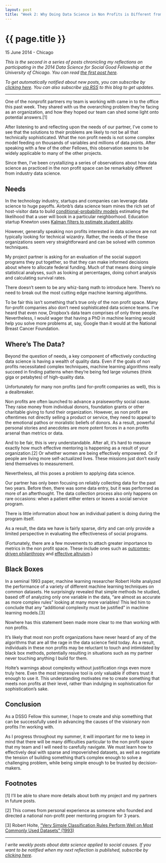 ```yaml
---
layout: post
title: "Week 2: Why Doing Data Science in Non Profits is Different from Industry"
---
```


{{ page.title }}
================

<p class="meta">15 June 2014 - Chicago</p>

*This is the second in a series of posts chronicling my reflections on participating in the 2014 Data Science for Social Good Fellowship at the University of Chicago. You can read [the first post here](http://www.carlshan.com/2014/06/08/dssg-week1.html).*  

*To get automatically notified about new posts, you can subscribe by [clicking here](https://carlshan.wufoo.com/forms/join-other-readers/). You can also subscribe [via RSS](http://feeds.feedburner.com/carlshan) to this blog to get updates.*

------

One of the nonprofit partners my team is working with came in to the office this past week. They shared with us the overarching problem they’re facing as an organization, and how they hoped our team can shed some light onto potential answers.[1]

After listening to and reflecting upon the needs of our partner, I’ve come to see that the solutions to their problems are likely to not be all that technically sophisticated. What the non profit needs is not some complex model feeding on thousands of variables and millions of data points. After speaking with a few of the other Fellows, this observation seems to be widely applicable to many of the other projects.

Since then, I’ve been crystallizing a series of observations about how data science as practiced in the non profit space can be remarkably different from industry data science.

## Needs

In the technology industry, startups and companies can leverage data science to huge payoffs. Airbnb’s data science team mines the rich set of host-visitor data to build [conditional-probability models](http://nerds.airbnb.com/location-relevance/) estimating the likelihood that a user will book in a particular neighborhood. Education startup Knewton uses [Kalman filters to estimate student ability](http://www.knewton.com/tech/blog/2013/11/kalman-filter/).

However, generally speaking non profits interested in data science are not typically looking for technical wizardry. Rather, the needs of the these organizations seem very straightforward and can be solved with common techniques.

My project partner is asking for an evaluation of the social support programs they put together, so that they can make informed decisions about where to allocate federal funding. Much of that means doing simple statistical analyses, such as looking at percentages, doing cohort analysis and calculating survival rates.

There doesn’t seem to be any whiz-bang math to introduce here. There’s no need to break out the most cutting edge machine learning algorithms.

To be fair this isn’t something that’s true only of the non profit space. Many for-profit companies also don’t need sophisticated data science teams. I’ve heard that even now, Dropbox’s data team comprises of only three people. Nevertheless, I would wager that having a PhD in machine learning would help you solve more problems at, say, Google than it would at the National Breast Cancer Foundation.

## Where’s The Data?

Beyond the question of needs, a key component of effectively conducting data science is having a wealth of quality data. Even if the goals of non profits necessitated complex techniques, machine learning algorithms really succeed in finding patterns when they’re being fed large volumes (think giga or petabytes) of high-quality data.

Unfortunately for many non profits (and for-profit companies as well), this is a dealbreaker.

Non profits are often launched to advance a praiseworthy social cause. They raise money from individual donors, foundation grants or other charitable giving to fund their organization. However, as non profit are oftentimes not directly selling a product or service, they need to appeal to the emotional pathos or moralistic beliefs of donors. As a result, powerful personal stories and anecdotes are more potent forces in a non profits arsenal than metrics or data.

And to be fair, this is very understandable. After all, it’s hard to measure exactly how much effective mentoring is happening as a result of your organization.[2] Or whether women are being effectively empowered. Or if people are living more self-actualized lives. These missions just don’t easily lend themselves to measurement.

Nevertheless, all this poses a problem to applying data science.

Our partner has only been focusing on reliably collecting data for the past two years. Before then, there was some data entry, but it was performed as more of an afterthought. The data collection process also only happens on rare occasions: when a patient either enters or leaves a social service program.

There is little information about how an individual patient is doing during the program itself.

As a result, the data we have is fairly sparse, dirty and can only provide a limited perspective in evaluating the effectiveness of social programs.

(Fortunately, there are a few movements to attach greater importance to metrics in the non profit space. These include ones such as [outcomes-driven philanthropy](http://www.gatesfoundation.org/Who-We-Are/Resources-and-Media/Annual-Letters-List/Annual-Letter-2013) and [effective altruism](https://www.ted.com/talks/peter_singer_the_why_and_how_of_effective_altruism).)

## Black Boxes

In a seminal 1993 paper, machine learning researcher Robert Holte analyzed the performance of a variety of different machine learning techniques on common datasets. He surprisingly revealed that simple methods he studied, based off of analyzing only one variable in the data, “are almost as accurate as more complex rules” looking at many more variables! This led him to conclude that any “additional complexity must be justified” in machine learning models.[3]

Nowhere has this statement been made more clear to me than working with non profits.

It’s likely that most non profit organizations have never heard of any of the algorithms that are all the rage in the data science field today. As a result, individuals in these non profits may be reluctant to touch and intimidated by black box methods, potentially resulting in situations such as my partner never touching anything I build for them.

Holte’s warnings about complexity without justification rings even more truly here. Even the most impressive tool is only valuable if others trust it enough to use it. This understanding motivates me to create something that meets non profits at their level, rather than indulging in sophistication for sophistication’s sake.

## Conclusion

As a DSSG Fellow this summer, I hope to create and ship something that can be successfully used in advancing the causes of the visionary non profits I’m working with.

As I progress throughout my summer, it will important for me to keep in mind that there will be many difficulties particular to the non profit space that my team and I will need to carefully navigate. We must learn how to effectively deal with sparse and impoverished datasets, as well as negotiate the tension of building something that’s complex enough to solve a challenging problem, while being simple enough to be trusted by decision-makers.

## Footnotes

[1] I’ll be able to share more details about both my project and my partners in future posts.

[2] This comes from personal experience as someone who founded and directed a national non-profit peer mentoring program for 3 years.

[3] Robert Holte, [“Very Simple Classification Rules Perform Well
on Most Commonly Used Datasets” (1993)](http://webdocs.cs.ualberta.ca/~holte/Publications/simple_rules.pdf)

----

*I write weekly posts about data science applied to social causes. If you want to be notified when my next reflection is published, subscribe by [clicking here](https://carlshan.wufoo.com/forms/join-other-readers/).*

